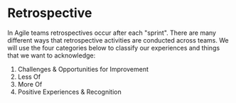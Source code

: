 # Retrospective

In Agile teams retrospectives occur after each "sprint". There are many different ways that retrospective activities are conducted across teams. We will use the four categories below to classify our experiences and things that we want to acknowledge:

1. Challenges & Opportunities for Improvement
2. Less Of
3. More Of
4. Positive Experiences & Recognition
